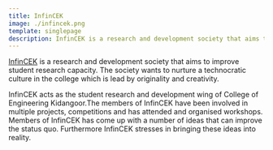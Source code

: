 ```yaml
---
title: InfinCEK
image: ./infincek.png
template: singlepage
description: InfinCEK is a research and development society that aims to improve student research capacity. The society wants to nurture a technocratic culture in the college which is lead by originality and creativity.
---
```

[InfinCEK](https://infincek.wixsite.com/infincek) is a research and development society that aims to improve student research capacity. The society wants to nurture a technocratic culture in the college which is lead by originality and creativity.

InfinCEK acts as the student research and development wing of College of Engineering Kidangoor.The members of InfinCEK have been involved in multiple projects, competitions and has attended and organised workshops. Members of InfinCEK has come up with a number of ideas that can improve the status quo. Furthermore InfinCEK stresses in bringing these ideas into reality.
